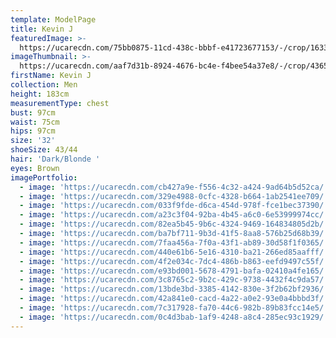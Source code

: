 ```yaml
---
template: ModelPage
title: Kevin J
featuredImage: >-
  https://ucarecdn.com/75bb0875-11cd-438c-bbbf-e41723677153/-/crop/1633x874/0,700/-/preview/
imageThumbnail: >-
  https://ucarecdn.com/aaf7d31b-8924-4676-bc4e-f4bee54a37e8/-/crop/4365x3472/284,0/-/preview/
firstName: Kevin J
collection: Men
height: 183cm
measurementType: chest
bust: 97cm
waist: 75cm
hips: 97cm
size: '32'
shoeSize: 43/44
hair: 'Dark/Blonde '
eyes: Brown
imagePortfolio:
  - image: 'https://ucarecdn.com/cb427a9e-f556-4c32-a424-9ad64b5d52ca/'
  - image: 'https://ucarecdn.com/329e4988-0cfc-4328-b664-1ab2541ee709/'
  - image: 'https://ucarecdn.com/033f9fde-d6ca-454d-978f-fce1bec37390/'
  - image: 'https://ucarecdn.com/a23c3f04-92ba-4b45-a6c0-6e53999974cc/'
  - image: 'https://ucarecdn.com/82ea5b45-9b6c-4324-9469-164834805d2b/'
  - image: 'https://ucarecdn.com/ba7bf711-9b3d-41f5-8aa8-576b25d68b39/'
  - image: 'https://ucarecdn.com/7faa456a-7f0a-43f1-ab89-30d58f1f0365/'
  - image: 'https://ucarecdn.com/440e61b6-5e16-4310-ba21-266ed85aafff/'
  - image: 'https://ucarecdn.com/4f2e034c-7dc4-486b-b863-eefd9497c55f/'
  - image: 'https://ucarecdn.com/e93bd001-5678-4791-bafa-02410a4fe165/'
  - image: 'https://ucarecdn.com/3c8765c2-9b2c-429c-9738-4432f4c9da57/'
  - image: 'https://ucarecdn.com/13bde3bd-3385-4142-830e-3f2b62bf2936/'
  - image: 'https://ucarecdn.com/42a841e0-cacd-4a22-a0e2-93e0a4bbbd3f/'
  - image: 'https://ucarecdn.com/7c317928-fa70-44c6-982b-89b83fcc14e5/'
  - image: 'https://ucarecdn.com/0c4d3bab-1af9-4248-a8c4-285ec93c1929/'
---
```


